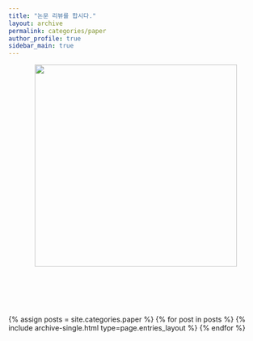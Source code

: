 ```yaml
---
title: "논문 리뷰를 합시다."
layout: archive
permalink: categories/paper
author_profile: true
sidebar_main: true
---
```


<p align="center">
<img src="../../../image/paper.png" 
width="400" height="400"/>
</p>

<br><br><br><br>

{% assign posts = site.categories.paper %}
{% for post in posts %} {% include archive-single.html type=page.entries_layout %} {% endfor %}
